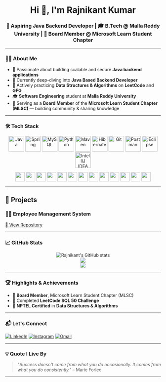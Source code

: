 <h1 align="center">Hi 👋, I'm Rajnikant Kumar</h1>
<h3 align="center">🚀 Aspiring Java Backend Developer | 🎓 B.Tech @ Malla Reddy University | 🌟 Board Member @ Microsoft Learn Student Chapter</h3>

---

### 🙋‍♂️ About Me

- 🎯 Passionate about building scalable and secure **Java backend applications**
- 🌱 Currently deep-diving into **Java Based Backend Developer**
- 🔁 Actively practicing **Data Structures & Algorithms** on **LeetCode** and **GFG**
- 🎓 **Software Engineering** student at **Malla Reddy University**
- 🌟 Serving as a **Board Member** of the **Microsoft Learn Student Chapter (MLSC)** — building community & sharing knowledge

---

### 🛠️ Tech Stack

<p align="center">
  <!-- Core & Frameworks -->
  <img src="https://cdn.jsdelivr.net/gh/devicons/devicon/icons/java/java-original.svg" height="50" alt="Java"/>
  <img src="https://cdn.jsdelivr.net/gh/devicons/devicon/icons/spring/spring-original.svg" height="50" alt="Spring"/>
  <img src="https://cdn.jsdelivr.net/gh/devicons/devicon/icons/mysql/mysql-original.svg" height="50" alt="MySQL"/>
  <img src="https://cdn.jsdelivr.net/gh/devicons/devicon/icons/python/python-original.svg" height="50" alt="Python"/>
  <img src="https://cdn.jsdelivr.net/gh/devicons/devicon/icons/maven/maven-original.svg" height="50" alt="Maven"/>
  <img src="https://cdn.jsdelivr.net/gh/devicons/devicon/icons/hibernate/hibernate-original.svg" height="50" alt="Hibernate"/>
  <img src="https://cdn.jsdelivr.net/gh/devicons/devicon/icons/git/git-original.svg" height="50" alt="Git"/>
  <img src="https://www.vectorlogo.zone/logos/getpostman/getpostman-icon.svg" height="50" alt="Postman"/>
  <!-- IDEs -->
<img src="https://cdn.jsdelivr.net/gh/devicons/devicon/icons/eclipse/eclipse-original.svg" height="50" alt="Eclipse"/>
<img src="https://cdn.jsdelivr.net/gh/devicons/devicon/icons/intellij/intellij-original.svg" height="50" alt="IntelliJ IDEA"/>

</p>

<p align="center">
  <!-- Concepts with generic icons or SVGs -->
  <img src="https://img.shields.io/badge/Spring%20Boot-6DB33F?style=for-the-badge&logo=springboot&logoColor=white" height="30" />
  <img src="https://img.shields.io/badge/Spring%20MVC-6DB33F?style=for-the-badge&logo=spring&logoColor=white" height="30" />
  <img src="https://img.shields.io/badge/Spring%20Security-6DB33F?style=for-the-badge&logo=springsecurity&logoColor=white" height="30" />
  <img src="https://img.shields.io/badge/Spring%20Data%20JPA-6DB33F?style=for-the-badge&logo=spring&logoColor=white" height="30" />
  <img src="https://img.shields.io/badge/REST%20API-FF6F00?style=for-the-badge&logo=rest&logoColor=white" height="30" />
  <img src="https://img.shields.io/badge/Spring%20ORM-6DB33F?style=for-the-badge&logo=spring&logoColor=white" height="30" />
  <img src="https://img.shields.io/badge/Spring%20Core-6DB33F?style=for-the-badge&logo=spring&logoColor=white" height="30" />
  <img src="https://img.shields.io/badge/AOP-Aspect%20Oriented%20Programming-blue?style=for-the-badge" height="30" />
  <img src="https://img.shields.io/badge/JDBC-007396?style=for-the-badge&logo=java&logoColor=white" height="30" />
  <img src="https://img.shields.io/badge/Servlets-009688?style=for-the-badge&logo=java&logoColor=white" height="30" />
  <img src="https://img.shields.io/badge/Thymeleaf-005F0F?style=for-the-badge&logo=thymeleaf&logoColor=white" height="30" />
  <img src="https://img.shields.io/badge/DSA-FFA500?style=for-the-badge&logo=leetcode&logoColor=white" height="30" />
  <img src="https://img.shields.io/badge/Problem%20Solving-FF5722?style=for-the-badge&logo=geeksforgeeks&logoColor=white" height="30" />
</p>

---

## 🚀 Projects

### 🧑‍💼 Employee Management System
[🔗 View Repository](https://github.com/rajni2209/Employee-management-System)

---

### 📈 GitHub Stats

<p align="center">
  <img src="https://github-readme-stats.vercel.app/api?username=rajni2209&show_icons=true&theme=radical" alt="Rajnikant's GitHub stats" />
  <br/>
  <img src="https://github-readme-streak-stats.herokuapp.com?user=rajni2209&theme=radical" />
  <br/>
  <img src="https://github-readme-stats.vercel.app/api/top-langs/?username=rajni2209&layout=compact&theme=radical" />
</p>

---

### 🏆 Highlights & Achievements

- 🌟 **Board Member**, Microsoft Learn Student Chapter (MLSC)
- 🧠 Completed **LeetCode SQL 50 Challenge**
- 🏅 **NPTEL Certified** in **Data Structures & Algorithms**

---

### 📬 Let's Connect

[![LinkedIn](https://img.shields.io/badge/LinkedIn-0077B5?style=for-the-badge&logo=linkedin&logoColor=white)](https://www.linkedin.com/in/rajnikant-kumar-27bb22354/)
[![Instagram](https://img.shields.io/badge/Instagram-E4405F?style=for-the-badge&logo=instagram&logoColor=white)](https://instagram.com/rajnikant070)
[![Gmail](https://img.shields.io/badge/Gmail-D14836?style=for-the-badge&logo=gmail&logoColor=white)](mailto:rajnikantkumar2209@gmail.com)

---

### 💡 Quote I Live By

> *"Success doesn't come from what you do occasionally. It comes from what you do consistently."* – Marie Forleo

---
